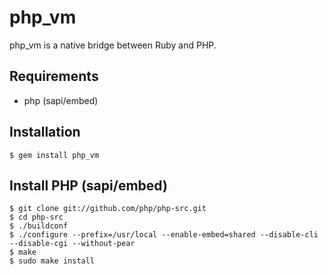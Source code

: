 php_vm
======================
php_vm is a native bridge between Ruby and PHP.


Requirements
------
* php (sapi/embed)


Installation
------
	$ gem install php_vm


Install PHP (sapi/embed)
------
	$ git clone git://github.com/php/php-src.git
	$ cd php-src
	$ ./buildconf
	$ ./configure --prefix=/usr/local --enable-embed=shared --disable-cli --disable-cgi --without-pear
	$ make
	$ sudo make install
